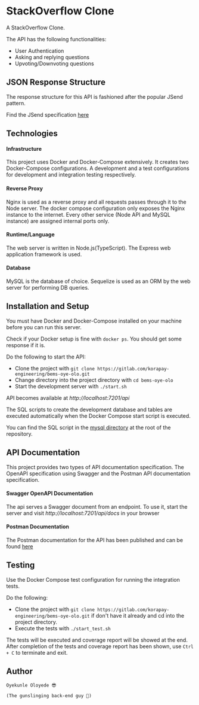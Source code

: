 # StackOverflow Clone

A StackOverflow Clone.

The API has the following functionalities:
- User Authentication
- Asking and replying questions
- Upvoting/Downvoting questions

## JSON Response Structure
The response structure for this API is fashioned after the popular JSend pattern.

Find the JSend specification [here](https://github.com/omniti-labs/jsend)

## Technologies

#### Infrastructure
This project uses Docker and Docker-Compose extensively. It creates two Docker-Compose configurations.
A development and a test configurations for development and integration testing respectively.

#### Reverse Proxy
Nginx is used as a reverse proxy and all requests passes through it to the Node server.
The docker compose configuration only exposes the Nginx instance to the internet. Every other service
(Node API and MySQL instance) are assigned internal ports only.

#### Runtime/Language
The web server is written in Node.js(TypeScript). The Express web application framework is used.

#### Database
MySQL is the database of choice. Sequelize is used as an ORM by the web server for performing DB queries.

## Installation and Setup

You must have Docker and Docker-Compose installed on your machine before you can run this server.

Check if your Docker setup is fine with `docker ps`. You should get some response if it is.

Do the following to start the API:
- Clone the project with `git clone https://gitlab.com/korapay-engineering/bems-oye-olo.git`
- Change directory into the project directory with `cd bems-oye-olo`
- Start the development server with `./start.sh`

API becomes available at *http://localhost:7201/api*

The SQL scripts to create the development database and tables are executed automatically when the Docker Compose start script is executed.

You can find the SQL script in the [mysql directory](/mysql) at the root of the repository.

## API Documentation

This project provides two types of API documentation specification.
The OpenAPI specification using Swagger and the Postman API documentation specification.

#### Swagger OpenAPI Documentation
The api serves a Swagger document from an endpoint.
To use it, start the server and visit *http://localhost:7201/api/docs* in your browser

#### Postman Documentation
The Postman documentation for the API has been published and can be found [here](https://documenter.getpostman.com/view/6495381/TW6zFS3W)

## Testing
Use the Docker Compose test configuration for running the integration tests.

Do the following:
- Clone the project with `git clone https://gitlab.com/korapay-engineering/bems-oye-olo.git` if don't have it already and cd into the project directory.
- Execute the tests with `./start_test.sh`

The tests will be executed and coverage report will be showed at the end.
After completion of the tests and coverage report has been shown, use `Ctrl + C` to terminate and exit.

## Author
    Oyekunle Oloyede 😎
    
    (The gunslinging back-end guy 🤘)
